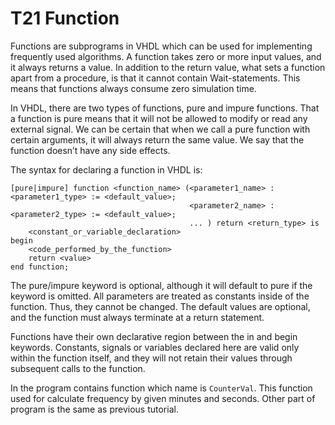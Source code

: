 # T21 Function

Functions are subprograms in VHDL which can be used for implementing frequently used algorithms. A function takes zero or more input values, and it always returns a value. In addition to the return value, what sets a function apart from a procedure, is that it cannot contain Wait-statements. This means that functions always consume zero simulation time.

In VHDL, there are two types of functions, pure and impure functions. That a function is pure means that it will not be allowed to modify or read any external signal. We can be certain that when we call a pure function with certain arguments, it will always return the same value. We say that the function doesn’t have any side effects.

The syntax for declaring a function in VHDL is:
````
[pure|impure] function <function_name> (<parameter1_name> : <parameter1_type> := <default_value>;
                                        <parameter2_name> : <parameter2_type> := <default_value>;
                                        ... ) return <return_type> is
    <constant_or_variable_declaration>
begin
    <code_performed_by_the_function>
    return <value>
end function;
````
The pure/impure keyword is optional, although it will default to pure if the keyword is omitted. All parameters are treated as constants inside of the function. Thus, they cannot be changed. The default values are optional, and the function must always terminate at a return statement.

Functions have their own declarative region between the in and begin keywords. Constants, signals or variables declared here are valid only within the function itself, and they will not retain their values through subsequent calls to the function.


In the program contains function which name is `CounterVal`. This function used for calculate frequency by given minutes and seconds. Other part of program is the same as previous tutorial.
